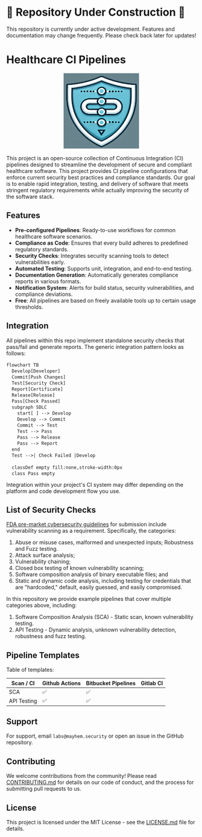 # 🚧 Repository Under Construction 🚧

This repository is currently under active development. Features and documentation may change frequently. Please check back later for updates!

# Healthcare CI Pipelines

<p align="center">
  <img src="img/logo.png" alt="Healthcare CI Pipelines" width="200" height="200">
</p>

This project is an open-source collection of Continuous Integration (CI) pipelines designed to streamline the development of secure and compliant healthcare software. This project provides CI pipeline configurations that enforce current security best practices and compliance standards. Our goal is to enable rapid integration, testing, and delivery of software that meets stringent regulatory requirements while actually improving the security of the software stack.

## Features

- **Pre-configured Pipelines**: Ready-to-use workflows for common healthcare software scenarios.
- **Compliance as Code**: Ensures that every build adheres to predefined regulatory standards.
- **Security Checks**: Integrates security scanning tools to detect vulnerabilities early.
- **Automated Testing**: Supports unit, integration, and end-to-end testing.
- **Documentation Generation**: Automatically generates compliance reports in various formats.
- **Notification System**: Alerts for build status, security vulnerabilities, and compliance deviations.
- **Free**: All pipelines are based on freely available tools up to certain usage thresholds.

## Integration

All pipelines within this repo implement standalone security checks that pass/fail and generate reports. The generic integration pattern looks as follows:


```mermaid
flowchart TB
  Develop[Developer]
  Commit[Push Changes]
  Test[Security Check]
  Report[Certificate]
  Release[Release]
  Pass[Check Passed]
  subgraph SDLC
    start[ ] --> Develop
    Develop --> Commit
    Commit --> Test
    Test --> Pass
    Pass --> Release
    Pass --> Report
  end
  Test -->| Check Failed |Develop

  classDef empty fill:none,stroke-width:0px
  class Pass empty

```

Integration within your project's CI system may differ depending on the platform and code development flow you use.


## List of Security Checks

[FDA pre-market cybersecurity guidelines](https://www.fda.gov/regulatory-information/search-fda-guidance-documents/cybersecurity-medical-devices-quality-system-considerations-and-content-premarket-submissions) for submission include vulnerability scanning as a requirement. Specifically, the categories:

1. Abuse or misuse cases, malformed and unexpected inputs; Robustness and Fuzz testing.
2. Attack surface analysis;
3. Vulnerability chaining;
4. Closed box testing of known vulnerability scanning;
5. Software composition analysis of binary executable files; and
6. Static and dynamic code analysis, including testing for credentials that are "hardcoded," default, easily guessed, and easily compromised.

In this repository we provide example pipelines that cover multiple categories above, including:

1. Software Composition Analysis (SCA) - Static scan, known vulnerability testing.
2. API Testing - Dynamic analysis, unknown vulnerability detection, robustness and fuzz testing.

## Pipeline Templates

Table of templates:

| Scan / CI   | Github Actions     | Bitbucket Pipelines | Gitlab CI |
|-------------|--------------------|---------------------|-----------|
| SCA         | :white_check_mark: | :white_check_mark:  |           |
| API Testing | :white_check_mark: | :white_check_mark:  |           |


## Support

For support, email `labs@mayhem.security` or open an issue in the GitHub repository.

## Contributing

We welcome contributions from the community! Please read [CONTRIBUTING.md](CONTRIBUTING.md) for details on our code of conduct, and the process for submitting pull requests to us.

## License

This project is licensed under the MIT License - see the [LICENSE.md](LICENSE.md) file for details.
